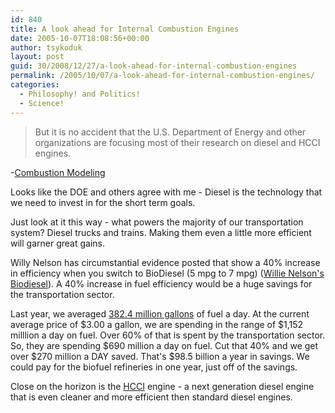 ```yaml
---
id: 840
title: A look ahead for Internal Combustion Engines
date: 2005-10-07T18:08:56+00:00
author: tsykoduk
layout: post
guid: 30/2008/12/27/a-look-ahead-for-internal-combustion-engines
permalink: /2005/10/07/a-look-ahead-for-internal-combustion-engines/
categories:
  - Philosophy! and Politics!
  - Science!
---
```

<blockquote>But it is no accident that the U.S. Department of Energy and other organizations are focusing most of their research on diesel and <span class="caps">HCCI</span> engines.</blockquote>

-<a href="http://www.llnl.gov/str/Westbrook.html">Combustion Modeling</a>


Looks like the <span class="caps">DOE</span> and others agree with me - Diesel is the technology that we need to invest in for the short term goals.


Just look at it this way - what powers the majority of our transportation system? Diesel trucks and trains. Making them even a little more efficient will garner great gains.


Willy Nelson has circumstantial evidence posted that show a 40% increase in efficiency when you switch to BioDiesel (5 mpg to 7 mpg) (<a href="http://www.wnbiodiesel.com/customers.html">Willie Nelson's  Biodiesel</a>). <span class="caps">A 40</span>% increase in fuel efficiency would be a huge savings for the transportation sector.


Last year, we averaged <a href="http://www.eia.doe.gov/neic/quickfacts/quickoil.html">382.4 million gallons</a> of fuel a day. At the current average price of $3.00 a gallon, we are spending in the range of $1,152 milllion a day on fuel. Over 60% of that is spent by the transportation sector. So, they are spending $690 million a day on fuel. Cut that 40% and we get over $270 million a <span class="caps">DAY</span> saved. That's $98.5 billion a year in savings. We could pay for the biofuel refineries in one year, just off of the savings.


Close on the horizon is the <a href="http://www.google.com/search?q=hcci+engine&#38;sourceid=mozilla-search&#38;start=0&#38;start=0&#38;ie=utf-8&#38;oe=utf-8&#38;client=firefox&#38;rls=org.mozilla:en-US:unofficial"><span class="caps">HCCI</span></a> engine - a next generation diesel engine that is even cleaner and more efficient then standard diesel engines.